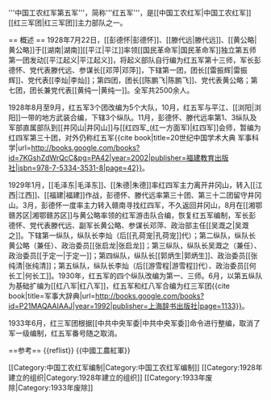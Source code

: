 '''中国工农红军第五军'''，简称'''红五军'''，是[[中国工农红军|中国工农红军]][[红三军团|红三军团]]主力部队之一。

== 概述 ==
1928年7月22日，[[彭德怀|彭德怀]]、[[滕代远|滕代远]]、[[黄公略|黄公略]]于[[湖南|湖南]][[平江|平江]]率领[[国民革命军|国民革命军]]独立第五师第一团发动[[平江起义|平江起义]]，将起义部队自行编为红五军第十三师，军长彭德怀、党代表滕代远、参谋长[[邓萍|邓萍]]，下辖第一团，团长[[雷振辉|雷振辉]]、党代表[[李灿|李灿]]；第四团，团长[[陈鹏飞|陈鹏飞]]、党代表黄公略；第七团，团长兼党代表[[黄纯一|黄纯一]]。全军共2500余人。

1928年8月至9月，红五军3个团改编为5个大队，10月，红五军与平江、[[浏阳|浏阳]]一带的地方武装合编，下辖3个纵队。11月，彭德怀、滕代远率第1、3纵队及军部直属部队到[[井冈山|井冈山]]与[[红四军_(红一方面军)|红四军]]会师，暂编为红四军第三十团，对外仍称红五军<ref>{{cite book|title=20世纪中国学术大典 军事科学|url=http://books.google.com/books?id=7KGshZdWrQcC&pg=PA42|year=2002|publisher=福建教育出版社|isbn=978-7-5334-3531-8|page=42}}</ref>。

1929年1月，[[毛泽东|毛泽东]]、[[朱德|朱德]]率红四军主力离开井冈山，转入[[江西|江西]]、[[福建|福建]]作战，彭德怀、滕代远率第三十团、第三十二团留守井冈山。3月，彭德怀一度率主力转入赣南寻找红四军，不久返回井冈山，8月在[[湘鄂赣苏区|湘鄂赣苏区]]与黄公略率领的红军游击队合编，恢复红五军编制，军长彭德怀、党代表滕代远、副军长黄公略、参谋长邓萍、政治部主任[[吴溉之|吴溉之]]。下辖第一纵队，纵队长李灿（后[[孔荷宠|孔荷宠]]代）；第二纵队，纵队长黄公略（兼任）、政治委员[[张启龙|张启龙]]；第三纵队，纵队长吴溉之（兼任）、政治委员[[于定一|于定一]]；第四纵队，纵队长[[郭炳生|郭炳生]]、政治委员[[张纯清|张纯清]]；第五纵队，纵队长李灿（后[[游雪程|游雪程]]代）、政治委员[[何长工|何长工]]。1930年，红五军的四个纵队改编为第一、三师。6月，以第五纵队为基础扩编为[[红八军|红八军]]，红五军和红八军合编为红三军团<ref>{{cite book|title=军事大辞典|url=http://books.google.com/books?id=P21MAQAAIAAJ|year=1992|publisher=上海辞书出版社|page=1133}}</ref>。

1933年6月，红三军团根据[[中共中央军委|中共中央军委]]命令进行整编，取消了军一级编制，红五军番号随之取消。

==参考==
{{reflist}}
{{中國工農紅軍}}

[[Category:中国工农红军编制|Category:中国工农红军编制]]
[[Category:1928年建立的组织|Category:1928年建立的组织]]
[[Category:1933年废除|Category:1933年废除]]